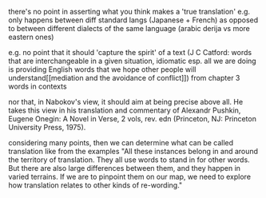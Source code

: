 there's no point in asserting what you think makes a 'true translation' e.g. only happens between diff standard langs (Japanese + French) as opposed to between different dialects of the same language (arabic derija vs more eastern ones)

e.g. no point that it should 'capture the spirit' of a text 
	(J C Catford: words that are interchangeable in a given situation, idiomatic esp. all we are doing is providing English words that we hope other people will understand[[mediation and the avoidance of conflict]])
		from chapter 3 words in contexts

nor that, in Nabokov's view, it should aim at being precise above all. He takes this view in his translation and commentary of Alexandr Pushkin, Eugene Onegin: A Novel in Verse, 2 vols, rev. edn (Princeton, NJ: Princeton University Press, 1975).

considering many points, then we can determine what can be called translation like from the examples
"All these instances belong in and around the territory of translation. They all use words to stand in for other words. But there are also large differences between them, and they happen in varied terrains. If we are to pinpoint them on our map, we need to explore how translation relates to other kinds of re-wording."